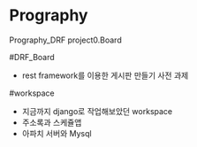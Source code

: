 # Prography
Prography_DRF project0.Board

#DRF_Board 
- rest framework를 이용한 게시판 만들기 사전 과제

#workspace
- 지금까지 django로 작업해보았던 workspace
- 주소록과 스케쥴앱
- 아파치 서버와 Mysql
